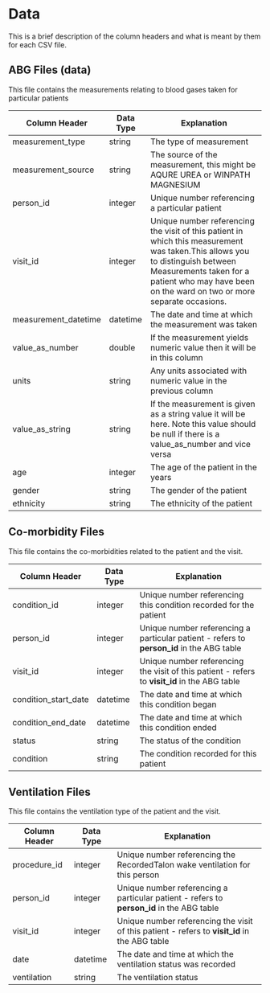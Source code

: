# Data

This is a brief description of the column headers and what is meant by them for each CSV file.

## ABG Files (data)

This file contains the measurements relating to blood gases taken for particular patients

| Column Header |Data Type | Explanation | 
| --- | --- | --- |
| measurement_type | string | The type of measurement|
| measurement_source | string | The source of the measurement, this might be AQURE UREA or WINPATH MAGNESIUM|
| person_id | integer | Unique number referencing a particular patient |
| visit_id | integer | Unique number referencing the visit of this patient in which this measurement was taken.This allows you to distinguish between Measurements taken for a patient who may have been on the ward on two or more separate occasions. |
| measurement_datetime | datetime | The date and time at which the measurement was taken|
| value_as_number | double | If the measurement yields numeric value then it will be in this column|
| units | string | Any units associated with numeric value in the previous column |
| value_as_string | string | If the measurement is given as a string value it will be here. Note this value should be null if there is a value_as_number and vice versa |
| age | integer | The age of the patient in the years |
| gender | string | The gender of the patient  |
| ethnicity | string | The ethnicity of the patient |


## Co-morbidity Files

This file contains the co-morbidities related to the patient and the visit.

| Column Header | Data Type |Explanation | 
| --- | --- | --- |
| condition_id | integer | Unique number referencing this condition recorded for the patient  |
| person_id | integer |Unique number referencing a particular patient - refers to **person_id** in the ABG table  |
| visit_id | integer | Unique number referencing the visit of this patient - refers to **visit_id** in the ABG table |
| condition_start_date | datetime | The date and time at which this condition began  |
| condition_end_date | datetime | The date and time at which this condition ended  |
| status | string | The status of the condition |
| condition | string | The condition recorded for this patient  |


## Ventilation Files

This file contains the ventilation type of the patient and the visit.

| Column Header | Data Type | Explanation | 
| --- | --- | --- |
| procedure_id | integer | Unique number referencing the RecordedTalon wake ventilation for this person  |
| person_id | integer | Unique number referencing a particular patient - refers to **person_id** in the ABG table  |
| visit_id | integer | Unique number referencing the visit of this patient - refers to **visit_id** in the ABG table |
| date | datetime | The date and time at which the ventilation status was recorded  |
| ventilation | string | The ventilation status |

